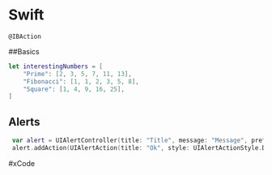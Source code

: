 # Swift


```@IBAction```


##Basics
```Swift
let interestingNumbers = [
    "Prime": [2, 3, 5, 7, 11, 13],
    "Fibonacci": [1, 1, 2, 3, 5, 8],
    "Square": [1, 4, 9, 16, 25],
]

```


## Alerts
```Swift
 var alert = UIAlertController(title: "Title", message: "Message", preferredStyle: UIAlertControllerStyle.Alert)
 alert.addAction(UIAlertAction(title: "Ok", style: UIAlertActionStyle.Default, handler: nil))


```

#xCode

